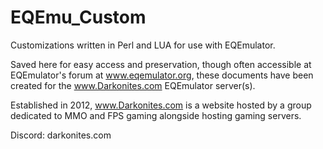 # EQEmu_Custom
Customizations written in Perl and LUA for use with EQEmulator.

Saved here for easy access and preservation, though often accessible at EQEmulator's forum at www.eqemulator.org, these documents have been created for the www.Darkonites.com EQEmulator server(s).

Established in 2012, www.Darkonites.com is a website hosted by a group dedicated to MMO and FPS gaming alongside hosting gaming servers.

Discord: darkonites.com
